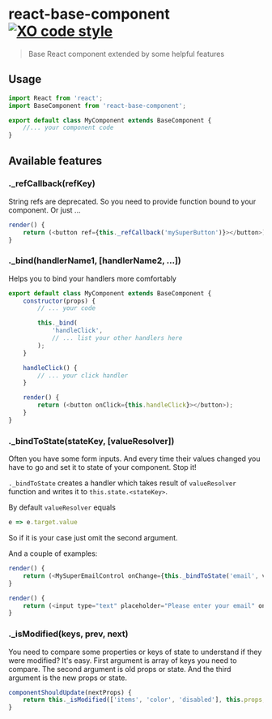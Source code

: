 # react-base-component [![XO code style](https://img.shields.io/badge/code_style-XO-5ed9c7.svg)](https://github.com/sindresorhus/xo)
> Base React component extended by some helpful features

## Usage
```js
import React from 'react';
import BaseComponent from 'react-base-component';

export default class MyComponent extends BaseComponent {
	//... your component code
}
```

## Available features

### ._refCallback(refKey)
String refs are deprecated. So you need to provide function bound to your component. Or just ...

```js
render() {
	return (<button ref={this._refCallback('mySuperButton')}></button>);
}
```

### ._bind(handlerName1, [handlerName2, ...])

Helps you to bind your handlers more comfortably

```js
export default class MyComponent extends BaseComponent {
	constructor(props) {
		// ... your code

		this._bind(
			'handleClick',
			// ... list your other handlers here
		);
	}

	handleClick() {
		// ... your click handler
	}

	render() {
		return (<button onClick={this.handleClick}></button>);
	}
}
```

### ._bindToState(stateKey, [valueResolver])
Often you have some form inputs. And every time their values changed you have to go and set it to state of your component. Stop it!

``._bindToState`` creates a handler which takes result of ``valueResolver`` function and writes it to ``this.state.<stateKey>``.

By default ``valueResolver`` equals
```js
e => e.target.value
```

So if it is your case just omit the second argument.

And a couple of examples:
```js
render() {
	return (<MySuperEmailControl onChange={this._bindToState('email', val => val)}/>);
}

render() {
	return (<input type="text" placeholder="Please enter your email" onChange={this._bindToState('email')}/>);
}
```

### ._isModified(keys, prev, next)
You need to compare some properties or keys of state to understand if they were modified? It's easy. First argument is array of keys you need to compare. The second argument is old props or state. And the third argument is the new props or state.

```js
componentShouldUpdate(nextProps) {
	return this._isModified(['items', 'color', 'disabled'], this.props, nextProps);
}
```
